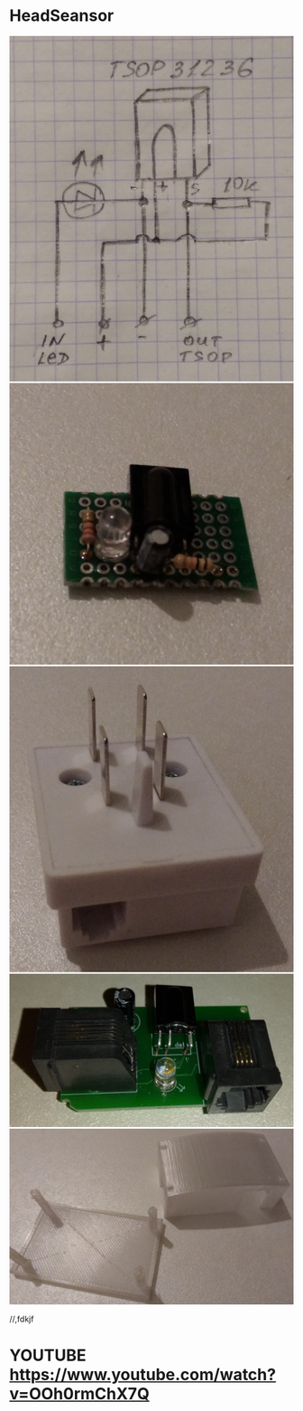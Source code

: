 # HeadSeansor

<img src = "SchemeHeadSensor.jpg"/>


<img src = "HomeMadeBoard.jpg"/>

<img src = "Socket.jpg"/>


<img src = "HeadSensorBoard.jpg"/>

<img src = "BodyHeadSensor.jpg"/>


//,fdkjf


# YOUTUBE https://www.youtube.com/watch?v=OOh0rmChX7Q
